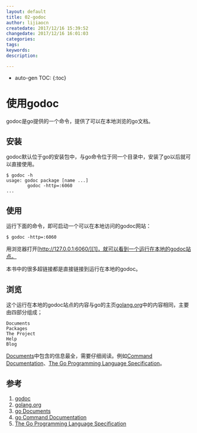 ```yaml
---
layout: default
title: 02-godoc
author: lijiaocn
createdate: 2017/12/16 15:39:52
changedate: 2017/12/16 16:01:03
categories:
tags:
keywords:
description: 

---
```


* auto-gen TOC:
{:toc}

# 使用godoc

godoc是go提供的一个命令，提供了可以在本地浏览的go文档。

## 安装

godoc默认位于go的安装包中，与go命令位于同一个目录中，安装了go以后就可以直接使用。

	$ godoc -h
	usage: godoc package [name ...]
	        godoc -http=:6060
	...

## 使用

运行下面的命令，即可启动一个可以在本地访问的godoc网站：

	$ godoc -http=:6060

用浏览器打开[http://127.0.0.1:6060/][1]，就可以看到一个运行在本地的godoc站点。

本书中的很多超链接都是直接链接到运行在本地的godoc。

## 浏览

这个运行在本地的godoc站点的内容与go的主页[golang.org][2]中的内容相同，主要由四部分组成；

	Documents
	Packages
	The Project
	Help
	Blog

[Documents][3]中包含的信息最全，需要仔细阅读。例如[Command Documentation][4]、[The Go Programming Language Specification][5]。

## 参考

1. [godoc][1]
2. [golang.org][2]
3. [go Documents][3]
4. [go Command Documentation][4]
5. [The Go Programming Language Specification][5]

[1]: http://127.0.0.1:6060/ "godoc" 
[2]: https://golang.org "golang.org" 
[3]: http://127.0.0.1:6060/doc/ "go Documents"
[4]: http://127.0.0.1:6060/doc/cmd "go Command Documentation"
[5]: http://127.0.0.1:6060/ref/spec "The Go Programming Language Specification"
